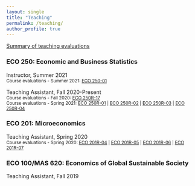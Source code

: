 ```yaml
---
layout: single
title: "Teaching"
permalink: /teaching/
author_profile: true
---
```


[Summary of teaching evaluations](https://satyaki4.github.io/files/summary_of_evaluations.pdf)

### ECO 250: Economic and Business Statistics
Instructor, Summer 2021
<br/><small>Course evaluations - Summer 2021: [ECO 250-01][eco_250_01]</small><br>

Teaching Assistant, Fall 2020-Present
<br/><small>Course evaluations - Fall 2020: [ECO 250R-17][eco_250R_17]</small>  
<small>Course evaluations - Spring 2021: [ECO 250R-01][eco_250R_01] | [ECO 250R-02][eco_250R_02] | [ECO 250R-03][eco_250R_03] | [ECO 250R-04][eco_250R_04]</small><br>

### ECO 201: Microeconomics
Teaching Assistant, Spring 2020
<br/><small>Course evaluations - Spring 2020: [ECO 201R-04][eco_201R_04] | [ECO 201R-05][eco_201R_05] | [ECO 201R-06][eco_201R_06] | [ECO 201R-07][eco_201R_07]</small><br>

### ECO 100/MAS 620: Economics of Global Sustainable Society
Teaching Assistant, Fall 2019

[eco_201R_04]: https://satyaki4.github.io/files/Spring_2020_ECO_201R_04_course_evaluation.pdf
[eco_201R_05]: https://satyaki4.github.io/files/Spring_2020_ECO_201R_05_course_evaluation.pdf
[eco_201R_06]: https://satyaki4.github.io/files/Spring_2020_ECO_201R_06_course_evaluation.pdf
[eco_201R_07]: https://satyaki4.github.io/files/Spring_2020_ECO_201R_07_course_evaluation.pdf
[eco_250_01]: https://satyaki4.github.io/files/Summer_2021_ECO_250-01_course_evaluation.pdf
[eco_250R_17]: https://satyaki4.github.io/files/Fall_2020_ECO_250R_17_course_evaluation.pdf
[eco_250R_01]: https://satyaki4.github.io/files/Spring_2021_ECO_250R_01_course_evaluation.pdf
[eco_250R_02]: https://satyaki4.github.io/files/Spring_2021_ECO_250R_02_course_evaluation.pdf
[eco_250R_03]: https://satyaki4.github.io/files/Spring_2021_ECO_250R_03_course_evaluation.pdf
[eco_250R_04]: https://satyaki4.github.io/files/Spring_2021_ECO_250R_04_course_evaluation.pdf
